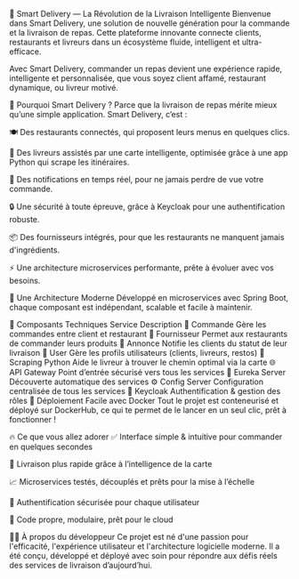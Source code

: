 🚀 Smart Delivery — La Révolution de la Livraison Intelligente
Bienvenue dans Smart Delivery, une solution de nouvelle génération pour la commande et la livraison de repas. Cette plateforme innovante connecte clients, restaurants et livreurs dans un écosystème fluide, intelligent et ultra-efficace.

Avec Smart Delivery, commander un repas devient une expérience rapide, intelligente et personnalisée, que vous soyez client affamé, restaurant dynamique, ou livreur motivé.

🌟 Pourquoi Smart Delivery ?
Parce que la livraison de repas mérite mieux qu’une simple application.
Smart Delivery, c’est :

🍽️ Des restaurants connectés, qui proposent leurs menus en quelques clics.

🚴 Des livreurs assistés par une carte intelligente, optimisée grâce à une app Python qui scrape les itinéraires.

🔔 Des notifications en temps réel, pour ne jamais perdre de vue votre commande.

🔒 Une sécurité à toute épreuve, grâce à Keycloak pour une authentification robuste.

📦 Des fournisseurs intégrés, pour que les restaurants ne manquent jamais d'ingrédients.

⚡ Une architecture microservices performante, prête à évoluer avec vos besoins.

🧠 Une Architecture Moderne
Développé en microservices avec Spring Boot, chaque composant est indépendant, scalable et facile à maintenir.

🔧 Composants Techniques
Service	Description
🛒 Commande	Gère les commandes entre client et restaurant
🍴 Fournisseur	Permet aux restaurants de commander leurs produits
📢 Annonce	Notifie les clients du statut de leur livraison
🧍 User	Gère les profils utilisateurs (clients, livreurs, restos)
🧭 Scraping Python	Aide le livreur à trouver le chemin optimal via la carte
🌐 API Gateway	Point d’entrée sécurisé vers tous les services
🧭 Eureka Server	Découverte automatique des services
⚙️ Config Server	Configuration centralisée de tous les services
🔐 Keycloak	Authentification & gestion des rôles
🐳 Déploiement Facile avec Docker
Tout le projet est conteneurisé et déployé sur DockerHub, ce qui te permet de le lancer en un seul clic, prêt à fonctionner !


🔥 Ce que vous allez adorer
✅ Interface simple & intuitive pour commander en quelques secondes

🧠 Livraison plus rapide grâce à l’intelligence de la carte

📈 Microservices testés, découplés et prêts pour la mise à l’échelle

🔐 Authentification sécurisée pour chaque utilisateur

🚀 Code propre, modulaire, prêt pour le cloud

👨‍💻 À propos du développeur
Ce projet est né d'une passion pour l'efficacité, l'expérience utilisateur et l'architecture logicielle moderne. Il a été conçu, développé et déployé avec soin pour répondre aux défis réels des services de livraison d’aujourd’hui.
